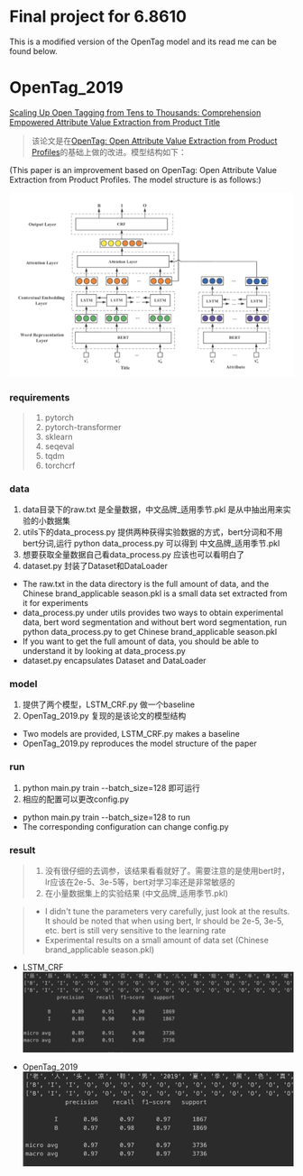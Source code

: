 # Final project for 6.8610
This is a modified version of the OpenTag model and its read me can be found below. 

# OpenTag_2019
[Scaling Up Open Tagging from Tens to Thousands: Comprehension Empowered Attribute Value Extraction from Product Title](https://www.aclweb.org/anthology/P19-1514)
> 该论文是在[OpenTag: Open Attribute Value Extraction from Product Profiles](https://arxiv.org/pdf/1806.01264.pdf)的基础上做的改进。模型结构如下：

(This paper is an improvement based on OpenTag: Open Attribute Value Extraction from Product Profiles. The model structure is as follows:)


![模型结构](/img/1.png)

### requirements
> 1. pytorch
> 2. pytorch-transformer
> 3. sklearn
> 4. seqeval
> 5. tqdm
> 6. torchcrf

### data
1. data目录下的raw.txt 是全量数据，中文品牌_适用季节.pkl 是从中抽出用来实验的小数据集
2. utils下的data_process.py 提供两种获得实验数据的方式，bert分词和不用bert分词,运行 
python data_process.py 可以得到 中文品牌_适用季节.pkl
3. 想要获取全量数据自己看data_process.py 应该也可以看明白了
4. dataset.py 封装了Dataset和DataLoader

- The raw.txt in the data directory is the full amount of data, and the Chinese brand_applicable season.pkl is a small data set extracted from it for experiments
- data_process.py under utils provides two ways to obtain experimental data, bert word segmentation and without bert word segmentation, run python data_process.py to get Chinese brand_applicable season.pkl
- If you want to get the full amount of data, you should be able to understand it by looking at data_process.py
- dataset.py encapsulates Dataset and DataLoader


### model
1. 提供了两个模型，LSTM_CRF.py 做一个baseline
2. OpenTag_2019.py 复现的是该论文的模型结构

- Two models are provided, LSTM_CRF.py makes a baseline
- OpenTag_2019.py reproduces the model structure of the paper

### run
1. python main.py train --batch_size=128 即可运行
2. 相应的配置可以更改config.py

- python main.py train --batch_size=128 to run
- The corresponding configuration can change config.py

### result
> 1. 没有很仔细的去调参，该结果看看就好了。需要注意的是使用bert时，lr应该在2e-5、3e-5等，bert对学习率还是非常敏感的
> 2. 在小量数据集上的实验结果 (中文品牌_适用季节.pkl)

> - I didn't tune the parameters very carefully, just look at the results. It should be noted that when using bert, lr should be 2e-5, 3e-5, etc. bert is still very sensitive to the learning rate
> - Experimental results on a small amount of data set (Chinese brand_applicable season.pkl)

+ LSTM_CRF
![lstm_crf](/img/2.png)

+ OpenTag_2019
![opentag_2019](/img/3.png)

